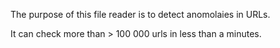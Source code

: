 The purpose of this file reader is to detect anomolaies in URLs.

It can check more than > 100 000 urls in less than a minutes.
